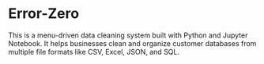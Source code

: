 # Error-Zero
This is a menu-driven data cleaning system built with Python and Jupyter Notebook. It helps businesses clean and organize customer databases from multiple file formats like CSV, Excel, JSON, and SQL.
